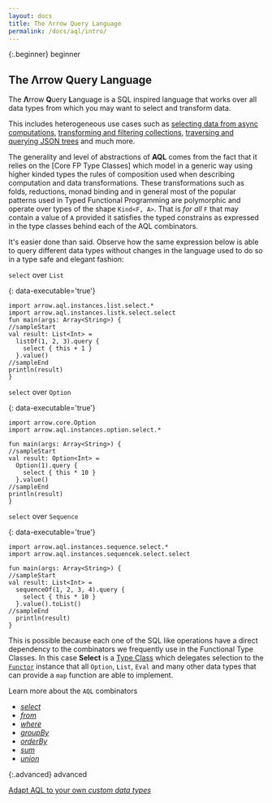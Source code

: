 ```yaml
---
layout: docs
title: The Λrrow Query Language
permalink: /docs/aql/intro/
---
```


{:.beginner}
beginner

## The Λrrow Query Language

The **Λ**rrow **Q**uery **L**anguage is a SQL inspired language that works over all data types from which you may want to select and transform data.

This includes heterogeneous use cases such as [selecting data from async computations](#), [transforming and filtering collections](#), [traversing and querying JSON trees](#) and much more.

The generality and level of abstractions of **AQL** comes from the fact that it relies on the [Core FP Type Classes] which model in a generic way using higher kinded types the rules of composition used when describing computation and data transformations.
 These transformations such as folds, reductions, monad binding and in general most of the popular patterns used in Typed Functional Programming are polymorphic and operate over types of the shape `Kind<F, A>`. That is _for all_ `F` that may contain a value of `A` provided it satisfies the typed constrains as expressed in the type classes behind each of the AQL combinators.

It's easier done than said. Observe how the same expression below is able to query different data types without changes in the language used to do so in a type safe and elegant fashion:

`select` over `List`

{: data-executable='true'}
```kotlin:ank
import arrow.aql.instances.list.select.*
import arrow.aql.instances.listk.select.select
fun main(args: Array<String>) {
//sampleStart
val result: List<Int> =
  listOf(1, 2, 3).query {
    select { this + 1 }
  }.value()
//sampleEnd
println(result)
}
```

`select` over `Option`

{: data-executable='true'}
```kotlin:ank
import arrow.core.Option
import arrow.aql.instances.option.select.*

fun main(args: Array<String>) {
//sampleStart
val result: Option<Int> =
  Option(1).query {
    select { this * 10 }
  }.value()
//sampleEnd
println(result)
}
```

`select` over `Sequence`

{: data-executable='true'}
```kotlin:ank
import arrow.aql.instances.sequence.select.*
import arrow.aql.instances.sequencek.select.select

fun main(args: Array<String>) {
//sampleStart
val result: List<Int> =
  sequenceOf(1, 2, 3, 4).query {
    select { this * 10 }
  }.value().toList()
//sampleEnd
  println(result)
}
```

This is possible because each one of the SQL like operations have a direct dependency to
the combinators we frequently use in the Functional Type Classes. In this case **Select** is a [Type Class]() which delegates selection to the [`Functor`]() instance that all `Option`, `List`, `Eval` and many other data types that can provide a `map` function are able to implement.

Learn more about the `AQL` combinators

- [_select_](/docs/aql/select/)
- [_from_](/docs/aql/from/)
- [_where_](/docs/aql/where/)
- [_groupBy_](/docs/aql/groupby/)
- [_orderBy_](/docs/aql/orderby/)
- [_sum_](/docs/aql/sum/)
- [_union_](/docs/aql/union/)

{:.advanced}
advanced

[Adapt AQL to your own _custom data types_](/docs/aql/custom/)